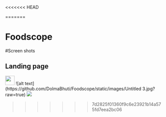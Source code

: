 <<<<<<< HEAD

=======

# Foodscope

#Screen shots

<h2>Landing page</h2>
<img width="30px" src="https://github.com/DolmaBhuti/Foodscope/static/images/Untitled 3.jpg?raw=true">
![alt text] (https://github.com/DolmaBhuti/Foodscope/static/images/Untitled 3.jpg?raw=true)

<img src="../static/images/Untitled3.jpg">

> > > > > > > 7d2825f01360f9c6e23921b14a575fd7eea2bc06
